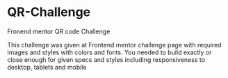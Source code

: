 # QR-Challenge
Fronend mentor QR code Challenge

This challenge was given at Frontend mentor challenge page with required images and styles with colors and fonts.
You needed to build exactly or close enough for given specs and styles including responsiveness to desktop, tablets and mobile

